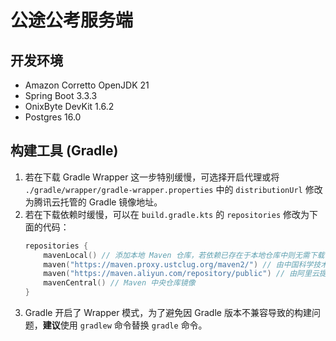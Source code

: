 # 公途公考服务端

## 开发环境

- Amazon Corretto OpenJDK 21
- Spring Boot 3.3.3
- OnixByte DevKit 1.6.2
- Postgres 16.0

## 构建工具 (Gradle)

1. 若在下载 Gradle Wrapper 这一步特别缓慢，可选择开启代理或将 `./gradle/wrapper/gradle-wrapper.properties` 中的 `distributionUrl` 修改为腾讯云托管的 Gradle 镜像地址。
2. 若在下载依赖时缓慢，可以在 `build.gradle.kts` 的 `repositories` 修改为下面的代码：
   ```kotlin
   repositories {
       mavenLocal() // 添加本地 Maven 仓库，若依赖已存在于本地仓库中则无需下载
       maven("https://maven.proxy.ustclug.org/maven2/") // 由中国科学技术大学提供的反代镜像
       maven("https://maven.aliyun.com/repository/public") // 由阿里云提供的 maven 镜像
       mavenCentral() // Maven 中央仓库镜像
   }
   ```
3. Gradle 开启了 Wrapper 模式，为了避免因 Gradle 版本不兼容导致的构建问题，**建议**使用 `gradlew` 命令替换 `gradle` 命令。
